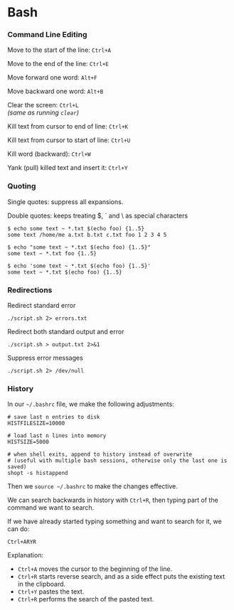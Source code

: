 Bash
====
### Command Line Editing

Move to the start of the line: `Ctrl+A`

Move to the end of the line: `Ctrl+E`

Move forward one word: `Alt+F`

Move backward one word: `Alt+B`

Clear the screen: `Ctrl+L`   
_(same as running `clear`)_

Kill text from cursor to end of line: `Ctrl+K`

Kill text from cursor to start of line: `Ctrl+U`

Kill word (backward): `Ctrl+W`

Yank (pull) killed text and insert it: `Ctrl+Y`


### Quoting
Single quotes: suppress all expansions.

Double quotes: keeps treating $, \` and \\ as special characters

```
$ echo some text ~ *.txt $(echo foo) {1..5}
some text /home/me a.txt b.txt c.txt foo 1 2 3 4 5

$ echo "some text ~ *.txt $(echo foo) {1..5}"
some text ~ *.txt foo {1..5}

$ echo 'some text ~ *.txt $(echo foo) {1..5}'
some text ~ *.txt $(echo foo) {1..5}
```


### Redirections

Redirect standard error
```
./script.sh 2> errors.txt
```

Redirect both standard output and error
```
./script.sh > output.txt 2>&1
```

Suppress error messages
```
./script.sh 2> /dev/null
```


### History

In our `~/.bashrc` file, we make the following adjustments:

```
# save last n entries to disk
HISTFILESIZE=10000

# load last n lines into memory
HISTSIZE=5000

# when shell exits, append to history instead of overwrite
# (useful with multiple bash sessions, otherwise only the last one is saved)
shopt -s histappend
```

Then we `source ~/.bashrc` to make the changes effective.


We can search backwards in history with `Ctrl+R`, then typing part of the
command we want to search.

If we have already started typing something and want to search for it, we
can do:

```
Ctrl+ARYR
```

Explanation:

- `Ctrl+A` moves the cursor to the beginning of the line.
- `Ctrl+R` starts reverse search, and as a side effect puts the existing text in the clipboard.
- `Ctrl+Y` pastes the text.
- `Ctrl+R` performs the search of the pasted text.
